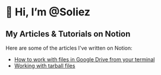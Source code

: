 #  👋 Hi, I’m @Soliez


## My Articles & Tutorials on Notion
Here are some of the articles I've written on Notion:
- [How to work with files in Google Drive from your terminal](https://soliez.notion.site/How-to-work-with-files-in-Google-Drive-from-your-terminal-40df95b44b5c4c1087e52acf0e87875d?pvs=4)
- [Working with tarball files](https://soliez.notion.site/Working-with-tarball-files-a257724676824c139fcdbf413bbf5e95?pvs=4)
